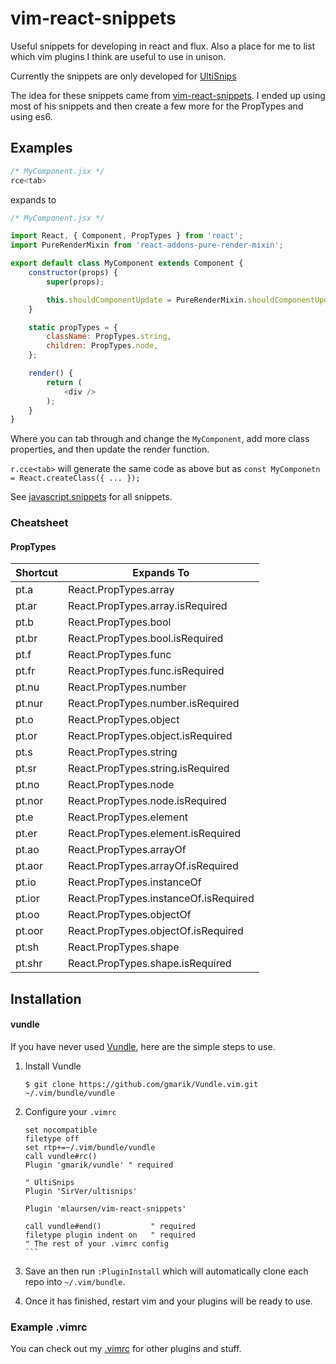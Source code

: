 # vim-react-snippets
Useful snippets for developing in react and flux. Also a place for me to list which vim plugins I think are useful to use in unison.

Currently the snippets are only developed for [UltiSnips](https://github.com/SirVer/ultisnips)

The idea for these snippets came from [vim-react-snippets](https://github.com/justinj/vim-react-snippets).
I ended up using most of his snippets and then create a few more for the PropTypes and using es6.

## Examples
```javascript
/* MyComponent.jsx */
rce<tab>
```
expands to
```javascript
/* MyComponent.jsx */

import React, { Component, PropTypes } from 'react';
import PureRenderMixin from 'react-addons-pure-render-mixin';

export default class MyComponent extends Component {
	constructor(props) {
		super(props);

		this.shouldComponentUpdate = PureRenderMixin.shouldComponentUpdate.bind(this);
	}

	static propTypes = {
		className: PropTypes.string,
		children: PropTypes.node,
	};

	render() {
		return (
			<div />
		);
	}
}
```
Where you can tab through and change the `MyComponent`, add more class properties, and then update the render function.

`r.cce<tab>` will generate the same code as above but as `const MyComponetn = React.createClass({ ... });`

See [javascript.snippets](/mlaursen/vim-react-snippets/blob/master/UltiSnips/javascript.snippets) for all snippets.

### Cheatsheet
#### PropTypes
| Shortcut | Expands To                            |
| -------- | ----------                            |
| pt.a     | React.PropTypes.array                 |
| pt.ar    | React.PropTypes.array.isRequired      |
| pt.b     | React.PropTypes.bool                  |
| pt.br    | React.PropTypes.bool.isRequired       |
| pt.f     | React.PropTypes.func                  |
| pt.fr    | React.PropTypes.func.isRequired       |
| pt.nu    | React.PropTypes.number                |
| pt.nur   | React.PropTypes.number.isRequired     |
| pt.o     | React.PropTypes.object                |
| pt.or    | React.PropTypes.object.isRequired     |
| pt.s     | React.PropTypes.string                |
| pt.sr    | React.PropTypes.string.isRequired     |
| pt.no    | React.PropTypes.node                  |
| pt.nor   | React.PropTypes.node.isRequired       |
| pt.e     | React.PropTypes.element               |
| pt.er    | React.PropTypes.element.isRequired    |
| pt.ao    | React.PropTypes.arrayOf               |
| pt.aor   | React.PropTypes.arrayOf.isRequired    |
| pt.io    | React.PropTypes.instanceOf            |
| pt.ior   | React.PropTypes.instanceOf.isRequired |
| pt.oo    | React.PropTypes.objectOf              |
| pt.oor   | React.PropTypes.objectOf.isRequired   |
| pt.sh    | React.PropTypes.shape                 |
| pt.shr   | React.PropTypes.shape.isRequired      |


## Installation
#### vundle
If you have never used [Vundle](https://github.com/gmarik/vundle), here are the simple steps to use.

1. Install Vundle

   `$ git clone https://github.com/gmarik/Vundle.vim.git ~/.vim/bundle/vundle`

2. Configure your `.vimrc`

   ````
   set nocompatible
   filetype off
   set rtp+=~/.vim/bundle/vundle
   call vundle#rc()
   Plugin 'gmarik/vundle' " required
   
   " UltiSnips
   Plugin 'SirVer/ultisnips'
   
   Plugin 'mlaursen/vim-react-snippets'
   
   call vundle#end()           " required
   filetype plugin indent on   " required
   " The rest of your .vimrc config
   ```

3. Save an then run `:PluginInstall` which will automatically clone each repo into `~/.vim/bundle`.
4. Once it has finished, restart vim and your plugins will be ready to use.

### Example .vimrc
You can check out my [.vimrc](/mlaursen/dotfiles/blob/master/.vimrc) for other plugins and stuff.

